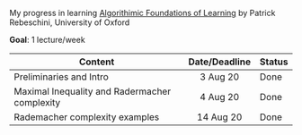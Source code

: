 My progress in learning [Algorithimic Foundations of Learning](http://www.stats.ox.ac.uk/~rebeschi/teaching/AFoL/19/index.html) by Patrick Rebeschini, University of Oxford   


**Goal**: 1 lecture/week  

| Content        | Date/Deadline  | Status  |
| ------------- |:-------------:| :----|
| Preliminaries and Intro    | 3 Aug 20 | Done | 
| Maximal Inequality and Radermacher complexity | 4 Aug 20 | Done | 
| Rademacher complexity examples | 14 Aug 20 | Done |
